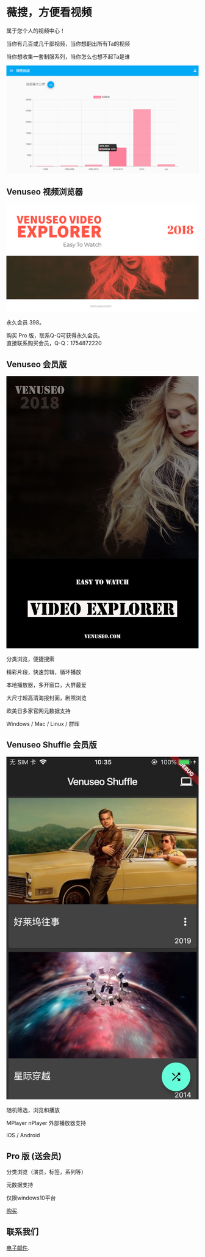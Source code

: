# 薇搜，方便看视频

属于您个人的视频中心！  

当你有几百或几千部视频，当你想翻出所有Ta的视频  

当你想收集一套制服系列，当你怎么也想不起Ta是谁

![Image](images/chart.jpg)


## Venuseo 视频浏览器  

![Image](images/explorer.jpg)  

永久会员 398。  

购买 Pro 版，联系Q-Q可获得永久会员。  
直接联系购买会员，Q-Q：1754872220  

## Venuseo 会员版 

![Image](images/poster.jpg)  

分类浏览，便捷搜索  

精彩片段，快速剪辑，循环播放  

本地播放器，多开窗口，大屏最爱  

大尺寸超高清海报封面，剧照浏览  

欧美日多家官网元数据支持  

Windows / Mac / Linux / 群晖     

## Venuseo Shuffle 会员版 

![Image](images/shuffle.jpg)  

随机筛选，浏览和播放  

MPlayer nPlayer 外部播放器支持  

iOS / Android  


## Pro 版 (送会员) 

分类浏览（演员，标签，系列等）  

元数据支持  

仅限windows10平台  

[购买](https://www.microsoft.com/store/apps/9N5V67GF2X8N).


## 联系我们 


[电子邮件](mailto://help@venuseo.com).

